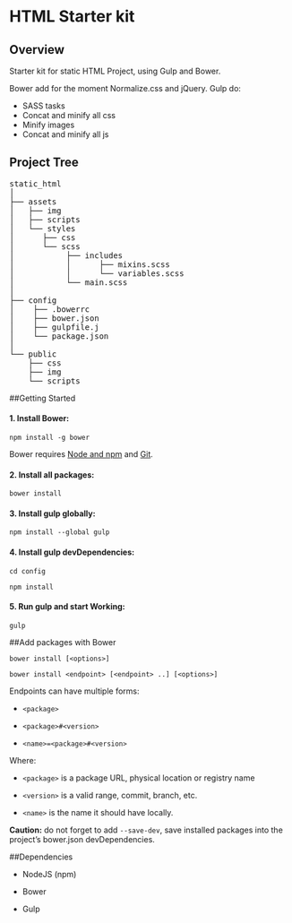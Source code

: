 # HTML Starter kit

## Overview

Starter kit for static HTML Project, using Gulp and Bower.

Bower add for the moment Normalize.css and jQuery.
Gulp do:

* SASS tasks
* Concat and minify all css
* Minify images
* Concat and minify all js


## Project Tree

<pre>
static_html
│
├── assets
│   ├── img
│   ├── scripts
│   └── styles 
│	   ├── css
│	   └── scss
│	   		├── includes
│   		│	   ├── mixins.scss
│   		│	   └── variables.scss
│	   		└── main.scss
│
├── config
│    ├── .bowerrc
│    ├── bower.json
│    ├── gulpfile.j
│    └── package.json
│
└── public
    ├── css
    ├── img
    └── scripts
</pre>

##Getting Started

#### 1. Install Bower:

`npm install -g bower` 

Bower requires [Node and npm](http://nodejs.org) and [Git](http://git-scm.com).

#### 2. Install all packages:

`bower install` 


#### 3. Install gulp globally:

`npm install --global gulp` 


#### 4. Install gulp devDependencies:

`cd config` 

`npm install` 

#### 5. Run gulp and start Working:
`gulp` 

##Add packages with Bower

`bower install [<options>]`

`bower install <endpoint> [<endpoint> ..] [<options>]`

Endpoints can have multiple forms:

* `<package>`

* `<package>#<version>`

* `<name>=<package>#<version>`     

Where:

* `<package>` is a package URL, physical location or registry name

* `<version>` is a valid range, commit, branch, etc.

* `<name>` is the name it should have locally.
  

__Caution:__ do not forget to add `--save-dev`, save installed packages into the project’s bower.json devDependencies.

##Dependencies

* NodeJS (npm)

* Bower

* Gulp


